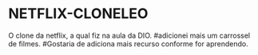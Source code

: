 # NETFLIX-CLONELEO
O clone da netflix, a qual fiz na aula da DIO.
#adicionei mais um carrossel de filmes.
#Gostaria de adiciona mais recurso conforme for aprendendo.
